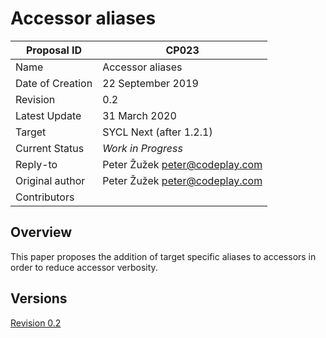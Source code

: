 # Accessor aliases

| Proposal ID | CP023  |
|-------------|--------|
| Name | Accessor aliases |
| Date of Creation | 22 September 2019 |
| Revision | 0.2 |
| Latest Update | 31 March 2020 |
| Target | SYCL Next (after 1.2.1) |
| Current Status | _Work in Progress_ |
| Reply-to | Peter Žužek <peter@codeplay.com> |
| Original author | Peter Žužek <peter@codeplay.com> |
| Contributors |  |

## Overview

This paper proposes the addition of target specific aliases to accessors
in order to reduce accessor verbosity.

## Versions

[Revision 0.2](sycl-2.2/index.md)
